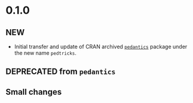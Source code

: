 # 0.1.0

## NEW
  - Initial transfer and update of CRAN archived [`pedantics`](https://CRAN.R-project.org/package=pedantics) package under the new name `pedtricks`.

## DEPRECATED from `pedantics`
      
## Small changes



